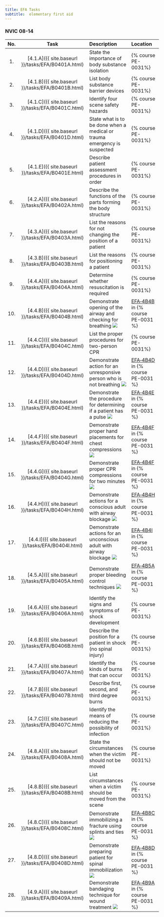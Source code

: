 ```yaml
---
title: EFA Tasks
subtitle:  elementary first aid
---
```




### NVIC 08-14

| No.   | Task | Description | Location |
|:-----:|:----:|:------------|:-------|
| 1. | [4.1.A]({{ site.baseurl }}/tasks/EFA/B0401A.html) | State the importance of body substance isolation | {% course PE-0031%}|
| 2. | [4.1.B]({{ site.baseurl }}/tasks/EFA/B0401B.html) | List body substance barrier devices | {% course PE-0031%}|
| 3. | [4.1.C]({{ site.baseurl }}/tasks/EFA/B0401C.html) | Identify four scene safety hazards | {% course PE-0031%}|
| 4. | [4.1.D]({{ site.baseurl }}/tasks/EFA/B0401D.html) | State what is to be done when a medical or trauma emergency is suspected | {% course PE-0031%}|
| 5. | [4.1.E]({{ site.baseurl }}/tasks/EFA/B0401E.html) | Describe patient assessment procedures in order | {% course PE-0031%}|
| 6. | [4.2.A]({{ site.baseurl }}/tasks/EFA/B0402A.html) | Describe the functions of the parts forming the body structure | {% course PE-0031%}|
| 7. | [4.3.A]({{ site.baseurl }}/tasks/EFA/B0403A.html) | List the reasons for not changing the position of a patient | {% course PE-0031%}|
| 8. | [4.3.B]({{ site.baseurl }}/tasks/EFA/B0403B.html) | List the reasons for positioning a patient | {% course PE-0031%}|
| 9. | [4.4.A]({{ site.baseurl }}/tasks/EFA/B0404A.html) | Determine whether resuscitation is required | {% course PE-0031%}|
| 10. | [4.4.B]({{ site.baseurl }}/tasks/EFA/B0404B.html) | Demonstrate opening of the airway and checking for breathing ![]({{site.baseurl}}/assets/images/new.jpg)  | [EFA‑4B4B](EFA-4B4B) in {% course PE-0031 %} |
| 11. | [4.4.C]({{ site.baseurl }}/tasks/EFA/B0404C.html) | List the proper procedures for two-person CPR | {% course PE-0031%}|
| 12. | [4.4.D]({{ site.baseurl }}/tasks/EFA/B0404D.html) | Demonstrate action for an unresponsive person who is not breathing ![]({{site.baseurl}}/assets/images/new.jpg)  | [EFA‑4B4D](EFA-4B4D) in {% course PE-0031 %} |
| 13. | [4.4.E]({{ site.baseurl }}/tasks/EFA/B0404E.html) | Demonstrate the procedure for determining if a patient has a pulse ![]({{site.baseurl}}/assets/images/new.jpg)  | [EFA‑4B4E](EFA-4B4E) in {% course PE-0031 %} |
| 14. | [4.4.F]({{ site.baseurl }}/tasks/EFA/B0404F.html) | Demonstrate proper hand placements for chest compressions ![]({{site.baseurl}}/assets/images/new.jpg)  | [EFA‑4B4F](EFA-4B4F) in {% course PE-0031 %} |
| 15. | [4.4.G]({{ site.baseurl }}/tasks/EFA/B0404G.html) | Demonstrate proper CPR compressions for two minutes ![]({{site.baseurl}}/assets/images/new.jpg)  | [EFA‑4B4F](EFA-4B4F) in {% course PE-0031 %} |
| 16. | [4.4.H]({{ site.baseurl }}/tasks/EFA/B0404H.html) | Demonstrate actions for a conscious adult with airway blockage ![]({{site.baseurl}}/assets/images/new.jpg)  | [EFA‑4B4H](EFA-4B4H) in {% course PE-0031 %} |
| 17. | [4.4.I]({{ site.baseurl }}/tasks/EFA/B0404I.html) | Demonstrate actions for an unconscious adult with airway blockage ![]({{site.baseurl}}/assets/images/new.jpg)  | [EFA‑4B4I](EFA-4B4I) in {% course PE-0031 %} |
| 18. | [4.5.A]({{ site.baseurl }}/tasks/EFA/B0405A.html) | Demonstrate proper bleeding control techniques ![]({{site.baseurl}}/assets/images/new.jpg)  | [EFA‑4B5A](EFA-4B5A) in {% course PE-0031 %} |
| 19. | [4.6.A]({{ site.baseurl }}/tasks/EFA/B0406A.html) | Identify the signs and symptoms of shock development | {% course PE-0031%}|
| 20. | [4.6.B]({{ site.baseurl }}/tasks/EFA/B0406B.html) | Describe the position for a patient in shock (no spinal injury) | {% course PE-0031%}|
| 21. | [4.7.A]({{ site.baseurl }}/tasks/EFA/B0407A.html) | Identify the kinds of burns that can occur | {% course PE-0031%}|
| 22. | [4.7.B]({{ site.baseurl }}/tasks/EFA/B0407B.html) | Describe first, second, and third degree burns | {% course PE-0031%}|
| 23. | [4.7.C]({{ site.baseurl }}/tasks/EFA/B0407C.html) | Identify the means of reducing the possibility of infection | {% course PE-0031%}|
| 24. | [4.8.A]({{ site.baseurl }}/tasks/EFA/B0408A.html) | State the circumstances when the victim should not be moved | {% course PE-0031%}|
| 25. | [4.8.B]({{ site.baseurl }}/tasks/EFA/B0408B.html) | List circumstances when a victim should be moved from the scene | {% course PE-0031%}|
| 26. | [4.8.C]({{ site.baseurl }}/tasks/EFA/B0408C.html) | Demonstrate immobilizing a fracture using splints and ties ![]({{site.baseurl}}/assets/images/new.jpg)  | [EFA‑4B8C](EFA-4B8C) in {% course PE-0031 %} |
| 27. | [4.8.D]({{ site.baseurl }}/tasks/EFA/B0408D.html) | Demonstrate preparing patient for spinal immobilization ![]({{site.baseurl}}/assets/images/new.jpg)  | [EFA‑4B8D](EFA-4B8D) in {% course PE-0031 %} |
| 28. | [4.9.A]({{ site.baseurl }}/tasks/EFA/B0409A.html) | Demonstrate bandaging technique for wound treatment ![]({{site.baseurl}}/assets/images/new.jpg)  | [EFA‑4B9A](EFA-4B9A) in {% course PE-0031 %} |
